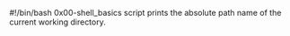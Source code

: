 #!/bin/bash
0x00-shell_basics script prints the absolute path name of the current working directory.
